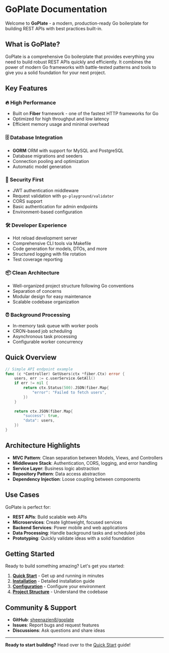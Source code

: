 # GoPlate Documentation

Welcome to **GoPlate** - a modern, production-ready Go boilerplate for building REST APIs with best practices built-in.

## What is GoPlate?

GoPlate is a comprehensive Go boilerplate that provides everything you need to build robust REST APIs quickly and efficiently. It combines the power of modern Go frameworks with battle-tested patterns and tools to give you a solid foundation for your next project.

## Key Features

### 🔥 High Performance
- Built on **Fiber** framework - one of the fastest HTTP frameworks for Go
- Optimized for high throughput and low latency
- Efficient memory usage and minimal overhead

### 🗄️ Database Integration
- **GORM** ORM with support for MySQL and PostgreSQL
- Database migrations and seeders
- Connection pooling and optimization
- Automatic model generation

### 🔐 Security First
- JWT authentication middleware
- Request validation with `go-playground/validator`
- CORS support
- Basic authentication for admin endpoints
- Environment-based configuration

### 🛠️ Developer Experience
- Hot reload development server
- Comprehensive CLI tools via Makefile
- Code generation for models, DTOs, and more
- Structured logging with file rotation
- Test coverage reporting

### 📦 Clean Architecture
- Well-organized project structure following Go conventions
- Separation of concerns
- Modular design for easy maintenance
- Scalable codebase organization

### ⏰ Background Processing
- In-memory task queue with worker pools
- CRON-based job scheduling
- Asynchronous task processing
- Configurable worker concurrency

## Quick Overview

```go
// Simple API endpoint example
func (c *Controller) GetUsers(ctx *fiber.Ctx) error {
    users, err := c.userService.GetAll()
    if err != nil {
        return ctx.Status(500).JSON(fiber.Map{
            "error": "Failed to fetch users",
        })
    }
    
    return ctx.JSON(fiber.Map{
        "success": true,
        "data": users,
    })
}
```

## Architecture Highlights

- **MVC Pattern**: Clean separation between Models, Views, and Controllers
- **Middleware Stack**: Authentication, CORS, logging, and error handling
- **Service Layer**: Business logic abstraction
- **Repository Pattern**: Data access abstraction
- **Dependency Injection**: Loose coupling between components

## Use Cases

GoPlate is perfect for:

- **REST APIs**: Build scalable web APIs
- **Microservices**: Create lightweight, focused services  
- **Backend Services**: Power mobile and web applications
- **Data Processing**: Handle background tasks and scheduled jobs
- **Prototyping**: Quickly validate ideas with a solid foundation

## Getting Started

Ready to build something amazing? Let's get you started:

1. **[Quick Start](/quick-start)** - Get up and running in minutes
2. **[Installation](/installation)** - Detailed installation guide
3. **[Configuration](/configuration)** - Configure your environment
4. **[Project Structure](/project-structure)** - Understand the codebase

## Community & Support

- **GitHub**: [sheenazien8/goplate](https://github.com/sheenazien8/goplate)
- **Issues**: Report bugs and request features
- **Discussions**: Ask questions and share ideas

---

**Ready to start building?** Head over to the [Quick Start](/quick-start) guide!